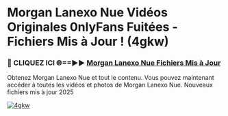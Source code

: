 # Morgan Lanexo Nue Vidéos Originales 0nlyFans Fuitées - Fichiers Mis à Jour ! (4gkw)

<h3>🔴 CLIQUEZ ICI 🌐==►► <a href="https://tinyurl.com/2pmr4ezf" rel="nofollow">Morgan Lanexo Nue Fichiers Mis à Jour</a></h3>

Obtenez Morgan Lanexo Nue et tout le contenu. Vous pouvez maintenant accéder à toutes les vidéos et photos de Morgan Lanexo Nue. Nouveaux fichiers mis à jour 2025

[![4gkw](https://i.imgur.com/6SNvagu.gif)](https://tinyurl.com/2pmr4ezf)
